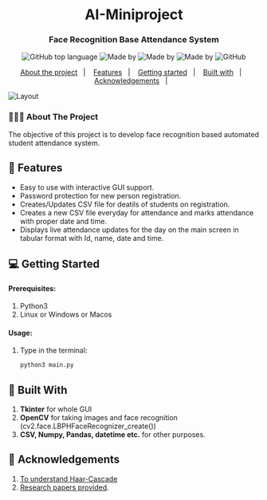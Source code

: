<h1 align="center">
	AI-Miniproject
</h1>

<h3 align="center">
  Face Recognition Base Attendance System
</h3>
<p align="center">
  <img alt="GitHub top language" src="https://img.shields.io/badge/language-python3-brightgreen">

  <a>
    	  <img alt="Made by" src="https://img.shields.io/badge/made%20by-Aniket%20Warhade-blueviolet">
	  <img alt="Made by" src="https://img.shields.io/badge/made%20by-Abhishek%20Gaikwad-blueviolet">
    <img alt="Made by" src="https://img.shields.io/badge/made%20by-Anant%20Mhaske-blueviolet">
  </a>

  <img alt="GitHub" src="https://img.shields.io/github/license/EliasGcf/readme-template">
</p>

<p align="center">
  <a href="#-about-the-project">About the project</a>&nbsp;&nbsp;&nbsp;|&nbsp;&nbsp;&nbsp;
  <a href="#-features">Features</a>&nbsp;&nbsp;&nbsp;|&nbsp;&nbsp;&nbsp;
  <a href="#-getting-started">Getting started</a>&nbsp;&nbsp;&nbsp;|&nbsp;&nbsp;&nbsp;
  <a href="#-built-with">Built with</a>&nbsp;&nbsp;&nbsp;|&nbsp;&nbsp;&nbsp;
  <a href="#-acknowledgements">Acknowledgements</a>&nbsp;&nbsp;&nbsp;|&nbsp;&nbsp;&nbsp;
</p>
<img alt="Layout" src="screenshots/screenshot1.png">

### 👨🏻‍💻 About The Project
The objective of this project is to develop face recognition based automated student
attendance system.

## 🌟 Features

-   Easy to use with interactive GUI support.
-   Password protection for new person registration.
-   Creates/Updates CSV file for deatils of students on registration.
-   Creates a new CSV file everyday for attendance and marks attendance with proper date and time.
-   Displays live attendance updates for the day on the main screen in tabular format with Id, name, date and time.


## 💻 Getting Started

#### Prerequisites:

1. Python3
2. Linux or Windows or Macos


#### Usage:
1. Type in the terminal:
    ```sh
    python3 main.py
    ```
    

## 🚀 Built With
1. **Tkinter** for whole GUI
2. **OpenCV** for taking images and face recognition (cv2.face.LBPHFaceRecognizer_create())
3. **CSV, Numpy, Pandas, datetime etc.** for other purposes.


## 📝 Acknowledgements
1. [To understand Haar-Cascade](https://towardsdatascience.com/face-detection-with-haar-cascade-727f68dafd08)
2. [Research papers provided](https://github.com/abhic00ler/AI-sem5-project/tree/master/Research%20papers).
